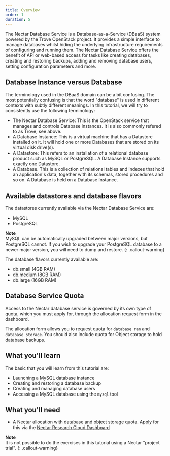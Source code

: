 ```yaml
---
title: Overview
order: 1
duration: 5
---
```


 The Nectar Database Service is a Database-as-a-Service (DBaaS) system powered by the Trove OpenStack project. It provides a simple interface to manage databases whilst hiding the underlying infrastructure requirements of configuring and running them. The Nectar Database Service offers the benefit of API or web-based access for tasks like creating databases, creating and restoring backups, adding and removing database users, setting configuration parameters and more.

## Database Instance versus Database

The terminology used in the DBaaS domain can be a bit confusing.  The most potentially confusing is that the word "database" is used in different contexts with subtly different meanings.  In this tutorial, we will try to consistently use the following terminology:

- The Nectar Database Service:  This is the OpenStack service that manages and controls Database instances.  It is also commonly refered to as Trove; see above.
- A Database Instance:  This is a virtual machine that has a Datastore installed on it.  It will hold one or more Databases that are stored on its virtual disk drive(s). 
- A Datastore:  This refers to an installation of a relational database product such as MySQL or PostgreSQL.  A Database Instance supports exactly one Datastore.
- A Database.  This is a collection of relational tables and indexes that hold an application's data, together with its schemas, stored procedures and so on.  A Database is held on a Database Instance.

## Available datastores and database flavors

The datastores currently available via the Nectar Database Service are:
- MySQL
- PostgreSQL

**Note**  
MySQL can be automatically upgraded between major versions, but PostgreSQL cannot. If you wish to upgrade your PostgreSQL database to a newer major version, you will need to dump and restore.
{: .callout-warning}

The database flavors currently available are:
- db.small (4GB RAM)
- db.medium (8GB RAM)
- db.large (16GB RAM)

## Database Service Quota

Access to the Nectar database service is governed by its own type of quota, which you must apply for, through the allocation request form in the dashboard.

The allocation form allows you to request quota for `database ram` and `database storage`.  You should also include quota for Object storage to hold database backups. 

## What you'll learn

The basic that you will learn from this tutorial are:

- Launching a MySQL database instance
- Creating and restoring a database backup
- Creating and managing database users
- Accessing a MySQL database using the `mysql` tool

## What you'll need

-  A Nectar allocation with database and object storage quota.  Apply for this via the [Nectar Research Cloud Dashboard](https://dashboard.rc.nectar.org.au/)

**Note**  
It is not possible to do the exercises in this tutorial using a Nectar "project trial".
{: .callout-warning}
